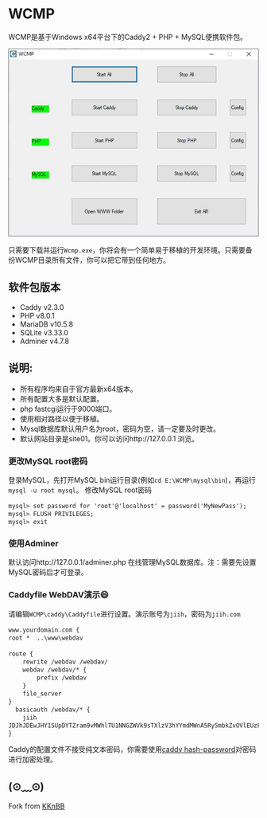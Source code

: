 # WCMP
WCMP是基于Windows x64平台下的Caddy2 + PHP + MySQL便携软件包。

![image](https://github.com/jiix/WCMP/raw/main/screenshot.jpg)

只需要下载并运行`Wcmp.exe`，你将会有一个简单易于移植的开发环境。只需要备份WCMP目录所有文件，你可以把它带到任何地方。

## 软件包版本
* Caddy v2.3.0
* PHP v8.0.1
* MariaDB v10.5.8
* SQLite v3.33.0
* Adminer v4.7.8

## 说明:

* 所有程序均来自于官方最新x64版本。
* 所有配置大多是默认配置。
* php fastcgi运行于9000端口。
* 使用相对路径以便于移植。
* Mysql数据库默认用户名为root，密码为空，请一定要及时更改。
* 默认网站目录是site01。你可以访问http://127.0.0.1 浏览。

### 更改MySQL root密码
登录MySQL，先打开MySQL bin运行目录(例如`cd E:\WCMP\mysql\bin`)，再运行`mysql -u root mysql`。
修改MySQL root密码
```
mysql> set password for 'root'@'localhost' = password('MyNewPass');
mysql> FLUSH PRIVILEGES;
mysql> exit
```
### 使用Adminer
默认访问http://127.0.0.1/adminer.php 在线管理MySQL数据库。注：需要先设置MySQL密码后才可登录。

### Caddyfile WebDAV演示😄
请编辑`WCMP\caddy\Caddyfile`进行设置。演示账号为`jiih`，密码为`jiih.com`
```
www.yourdomain.com {
root *  ..\www\webdav

route {
 	rewrite /webdav /webdav/
	webdav /webdav/* {
		prefix /webdav
	}
	file_server
}
  basicauth /webdav/* {
	jiih JDJhJDEwJHY1SUpDYTZram9vMWhlTU1NNGZWVk9sTXlzV3hYYmdMWnA5Ry5mbkZvOVlEUzFBU2RERzUy
}
```
Caddy的配置文件不接受纯文本密码，你需要使用[caddy hash-password](https://caddyserver.com/docs/command-line#caddy-hash-password)对密码进行加密处理。
## (⊙﹏⊙)
Fork from [KKnBB](https://kknbb.com/stories/wcmp-windowscaddy2phpmysql-all-in-1-portable-package/)
